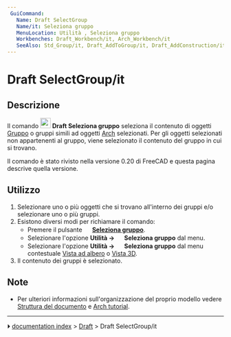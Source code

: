 ```yaml
---
 GuiCommand:
   Name: Draft SelectGroup
   Name/it: Seleziona gruppo
   MenuLocation: Utilità , Seleziona gruppo
   Workbenches: Draft_Workbench/it, Arch_Workbench/it
   SeeAlso: Std_Group/it, Draft_AddToGroup/it, Draft_AddConstruction/it, Draft_AutoGroup/it
---
```


# Draft SelectGroup/it



## Descrizione

Il comando <img alt="" src=images/Draft_SelectGroup.svg  style="width:24px;"> **Draft Seleziona gruppo** seleziona il contenuto di oggetti [Gruppo](Std_Group/it.md) o gruppi simili ad oggetti [Arch](Arch_Workbench.md) selezionati. Per gli oggetti selezionati non appartenenti al gruppo, viene selezionato il contenuto del gruppo in cui si trovano.

Il comando è stato rivisto nella versione 0.20 di FreeCAD e questa pagina descrive quella versione.



## Utilizzo

1.  Selezionare uno o più oggetti che si trovano all\'interno dei gruppi e/o selezionare uno o più gruppi.
2.  Esistono diversi modi per richiamare il comando:
    -   Premere il pulsante **<img src="images/Draft_SelectGroup.svg" width=16px> [Seleziona gruppo](Draft_SelectGroup/it.md)**.
    -   Selezionare l\'opzione **Utilità → <img src="images/Draft_SelectGroup.svg" width=16px> Seleziona gruppo** dal menu.
    -   Selezionare l\'opzione **Utilità → <img src="images/Draft_SelectGroup.svg" width=16px> Seleziona gruppo** dal menu contestuale [Vista ad albero](Tree_view/it.md) o [Vista 3D](3D_view/it.md).
3.  Il contenuto dei gruppi è selezionato.



## Note

-   Per ulteriori informazioni sull\'organizzazione del proprio modello vedere [Struttura del documento](Document_structure/it.md) e [Arch tutorial](Arch_tutorial#Organizing_your_model/it.md).



---
⏵ [documentation index](../README.md) > [Draft](Draft_Workbench.md) > Draft SelectGroup/it
